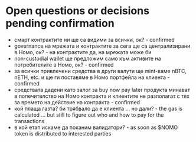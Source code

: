 # Open questions or decisions pending confirmation

- смарт контрактите ни ще са видими за всички, ок? - confirmed
- governance на мрежата и контрактите за сега ще са централизирани в Номо, ок? - на контрактите да, на мрежата може би
- non-custodial wallet ще предложим само към активите на потребителите в Номо, ок? - confirmed
- за всички привлечени средства в други валути ще mint-ваме nBTC, nETH, etc. и ще ги поставяме в Номо портфейла на клиента - confirmed
- средствата дадени като залог за buy now pay later продукта минават в попечителство на Номо контракта и клиентите не разполагат с тях за времето на действие на контракта - confirmed
- кой плаща газта? би трябвало да е клиента ... но дали? - the gas is calculated ... but still to figure out who and how to pay for the transactions
- в кой етап искаме да поканим валидатори? - as soon as $NOMO token is distributed to interested parties